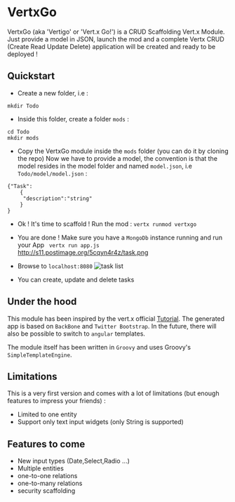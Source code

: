 VertxGo
===============

VertxGo (aka 'Vertigo' or 'Vert.x Go!') is a CRUD Scaffolding Vert.x Module. Just provide a model in JSON, launch the mod and a complete Vertx CRUD (Create Read Update Delete) application will be created and ready to be deployed ! 

## Quickstart
* Create a new folder, i.e :

```
mkdir Todo
```

* Inside this folder, create a folder `mods` :

```
cd Todo
mkdir mods
```

* Copy the VertxGo module inside the `mods` folder (you can do it by cloning the repo)
Now we have to provide a model, the convention is that the model resides in the model folder and named `model.json`, i.e `Todo/model/model.json` :

```
{"Task":
	{
	 "description":"string" 
	}
}
```
* Ok ! It's time to scaffold ! Run the mod : 
```vertx runmod vertxgo```

* You are done ! Make sure you have a ```MongoDb``` instance running and run your App
``` vertx run app.js```
http://s11.postimage.org/5cqyn4r4z/task.png
* Browse to ``localhost:8080``
![task list](http://s11.postimage.org/5cqyn4r4z/task.png "task list")
* You can create, update and delete tasks 

## Under the hood

This module has been inspired by the vert.x official [Tutorial](http://vertx.io/js_web_tutorial.html). The generated app is based on ```BackBone``` and ```Twitter Bootstrap```.
In the future, there will also be possible to switch to ```angular``` templates.

The module itself has been written in ```Groovy``` and uses Groovy's ```SimpleTemplateEngine```. 

## Limitations
This is a very first version and comes with a lot of limitations (but enough features to impress your friends) : 

- Limited to one entity 
- Support only text input widgets (only String is supported)

## Features to come
- New input types (Date,Select,Radio ...)
- Multiple entities
- one-to-one relations
- one-to-many relations
- security scaffolding



